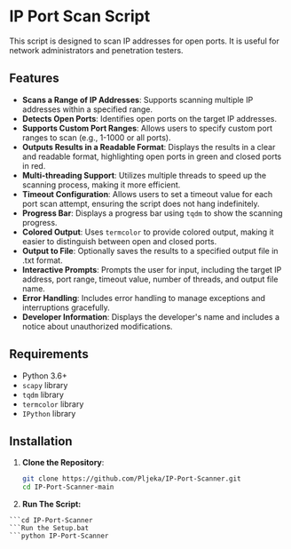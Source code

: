 # IP Port Scan Script

This script is designed to scan IP addresses for open ports. It is useful for network administrators and penetration testers.

## Features

- **Scans a Range of IP Addresses**: Supports scanning multiple IP addresses within a specified range.
- **Detects Open Ports**: Identifies open ports on the target IP addresses.
- **Supports Custom Port Ranges**: Allows users to specify custom port ranges to scan (e.g., 1-1000 or all ports).
- **Outputs Results in a Readable Format**: Displays the results in a clear and readable format, highlighting open ports in green and closed ports in red.
- **Multi-threading Support**: Utilizes multiple threads to speed up the scanning process, making it more efficient.
- **Timeout Configuration**: Allows users to set a timeout value for each port scan attempt, ensuring the script does not hang indefinitely.
- **Progress Bar**: Displays a progress bar using `tqdm` to show the scanning progress.
- **Colored Output**: Uses `termcolor` to provide colored output, making it easier to distinguish between open and closed ports.
- **Output to File**: Optionally saves the results to a specified output file in .txt format.
- **Interactive Prompts**: Prompts the user for input, including the target IP address, port range, timeout value, number of threads, and output file name.
- **Error Handling**: Includes error handling to manage exceptions and interruptions gracefully.
- **Developer Information**: Displays the developer's name and includes a notice about unauthorized modifications.

## Requirements

- Python 3.6+
- `scapy` library
- `tqdm` library
- `termcolor` library
- `IPython` library

## Installation

1. **Clone the Repository**:
   ```sh
   git clone https://github.com/Pljeka/IP-Port-Scanner.git
   cd IP-Port-Scanner-main

2. **Run The Script:**
 ```cd IP-Port-Scanner-main
 ```cd IP-Port-Scanner
 ```Run the Setup.bat
 ```python IP-Port-Scanner
